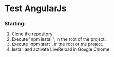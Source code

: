 # Test AngularJs

### Starting:

<ol>
	<li>Clone the repository.</li>
	<li>Execute "npm install", in the root of the project.</li>
	<li>Execute "npm start", in the root of the project.</li>
	<li>Install and activate LiveReload in Google Chrome</li>
</ol>